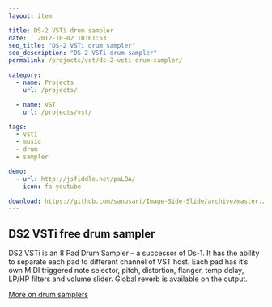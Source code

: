 ```yaml
---
layout: item

title: DS-2 VSTi drum sampler
date:   2012-10-02 10:01:53
seo_title: "DS-2 VSTi drum sampler"
seo_description: "DS-2 VSTi drum sampler"
permalink: /projects/vst/ds-2-vsti-drum-sampler/

category:
  - name: Projects
    url: /projects/

  - name: VST
    url: /projects/vst/

tags:
  - vsti
  - music
  - drum
  - sampler

demo:
  - url: http://jsfiddle.net/paLBA/
    icon: fa-youtube

download: https://github.com/sanusart/Image-Side-Slide/archive/master.zip
---
```


## DS2 VSTi free drum sampler

DS2 VSTi is an 8 Pad Drum Sampler &#8211; a successor of Ds-1. It has the ability to separate each pad to different channel of VST host. Each pad has it&#8217;s own MIDI triggered note selector, pitch, distortion, flanger, temp delay, LP/HP filters and volume slider. Global reverb is available on the output.

<a href="http://en.wikipedia.org/wiki/Sampler_%28musical_instrument%29" target="_blank">More on drum samplers</a>